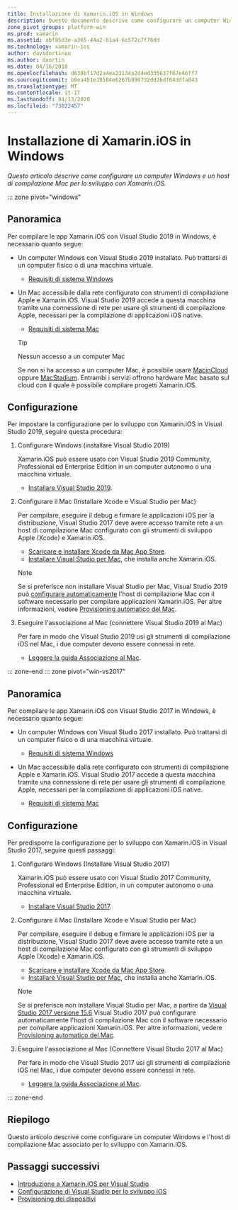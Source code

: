 ```yaml
---
title: Installazione di Xamarin.iOS in Windows
description: Questo documento descrive come configurare un computer Windows, configurare un host di compilazione Mac e associare Windows al Mac per lo sviluppo di Xamarin.iOS.
zone_pivot_groups: platform-win
ms.prod: xamarin
ms.assetid: abf85d3e-a365-44a2-b1a4-6c572c7f76dd
ms.technology: xamarin-ios
author: davidortinau
ms.author: daortin
ms.date: 04/16/2018
ms.openlocfilehash: d638bf17d2a4ea23134a2d4ed335637f67e46ff7
ms.sourcegitcommit: b0ea451e18504e6267b896732dd26df64ddfa843
ms.translationtype: MT
ms.contentlocale: it-IT
ms.lasthandoff: 04/13/2020
ms.locfileid: "73022457"
---
```

# <a name="installing-xamarinios-on-windows"></a>Installazione di Xamarin.iOS in Windows

_Questo articolo descrive come configurare un computer Windows e un host di compilazione Mac per lo sviluppo con Xamarin.iOS._

::: zone pivot="windows"

## <a name="overview"></a>Panoramica

Per compilare le app Xamarin.iOS con Visual Studio 2019 in Windows, è necessario quanto segue:

- Un computer Windows con Visual Studio 2019 installato. Può trattarsi di un computer fisico o di una macchina virtuale.

  - [Requisiti di sistema Windows](~/cross-platform/get-started/requirements.md#windows-requirements)

- Un Mac accessibile dalla rete configurato con strumenti di compilazione Apple e Xamarin.iOS. Visual Studio 2019 accede a questa macchina tramite una connessione di rete per usare gli strumenti di compilazione Apple, necessari per la compilazione di applicazioni iOS native.

  - [Requisiti di sistema Mac](~/cross-platform/get-started/requirements.md#macos-requirements)

  > [!TIP]
  > Nessun accesso a un computer Mac
  >
  > Se non si ha accesso a un computer Mac, è possibile usare [MacinCloud](https://www.macincloud.com/pages/visual-studio-mac.html) oppure [MacStadium](https://www.macstadium.com/). Entrambi i servizi offrono hardware Mac basato sul cloud con il quale è possibile compilare progetti Xamarin.iOS.

## <a name="setup"></a>Configurazione

Per impostare la configurazione per lo sviluppo con Xamarin.iOS in Visual Studio 2019, seguire questa procedura:

1. Configurare Windows (installare Visual Studio 2019)

    Xamarin.iOS può essere usato con Visual Studio 2019 Community, Professional ed Enterprise Edition in un computer autonomo o una macchina virtuale.

    - [Installare Visual Studio 2019](~/get-started/installation/windows.md).

2. Configurare il Mac (Installare Xcode e Visual Studio per Mac)

    Per compilare, eseguire il debug e firmare le applicazioni iOS per la distribuzione, Visual Studio 2017 deve avere accesso tramite rete a un host di compilazione Mac configurato con gli strumenti di sviluppo Apple (Xcode) e Xamarin.iOS.

    - [Scaricare e installare Xcode da Mac App Store](https://itunes.apple.com/us/app/xcode/id497799835?mt=12).
    - [Installare Visual Studio per Mac](https://docs.microsoft.com/visualstudio/mac/installation), che installa anche Xamarin.iOS.

    > [!NOTE]
    > Se si preferisce non installare Visual Studio per Mac, Visual Studio 2019 può [configurare automaticamente](https://docs.microsoft.com/visualstudio/releasenotes/vs2017-relnotes#automatic-macos-provisioning) l'host di compilazione Mac con il software necessario per compilare applicazioni Xamarin.iOS.
    > Per altre informazioni, vedere [Provisioning automatico del Mac](~/ios/get-started/installation/windows/connecting-to-mac/index.md#automatic-mac-provisioning).

3. Eseguire l'associazione al Mac (connettere Visual Studio 2019 al Mac)

    Per fare in modo che Visual Studio 2019 usi gli strumenti di compilazione iOS nel Mac, i due computer devono essere connessi in rete.

    - [Leggere la guida Associazione al Mac](~/ios/get-started/installation/windows/connecting-to-mac/index.md).

::: zone-end
::: zone pivot="win-vs2017"

## <a name="overview"></a>Panoramica

Per compilare le app Xamarin.iOS con Visual Studio 2017 in Windows, è necessario quanto segue:

- Un computer Windows con Visual Studio 2017 installato. Può trattarsi di un computer fisico o di una macchina virtuale.
  - [Requisiti di sistema Windows](~/cross-platform/get-started/requirements.md#windows-requirements)

- Un Mac accessibile dalla rete configurato con strumenti di compilazione Apple e Xamarin.iOS. Visual Studio 2017 accede a questa macchina tramite una connessione di rete per usare gli strumenti di compilazione Apple, necessari per la compilazione di applicazioni iOS native.
  - [Requisiti di sistema Mac](~/cross-platform/get-started/requirements.md#macos-requirements)

## <a name="setup"></a>Configurazione

Per predisporre la configurazione per lo sviluppo con Xamarin.iOS in Visual Studio 2017, seguire questi passaggi:

1. Configurare Windows (Installare Visual Studio 2017)

    Xamarin.iOS può essere usato con Visual Studio 2017 Community, Professional ed Enterprise Edition, in un computer autonomo o una macchina virtuale.

    - [Installare Visual Studio 2017](~/get-started/installation/windows.md).

2. Configurare il Mac (Installare Xcode e Visual Studio per Mac)

    Per compilare, eseguire il debug e firmare le applicazioni iOS per la distribuzione, Visual Studio 2017 deve avere accesso tramite rete a un host di compilazione Mac configurato con gli strumenti di sviluppo Apple (Xcode) e Xamarin.iOS.

    - [Scaricare e installare Xcode da Mac App Store](https://itunes.apple.com/us/app/xcode/id497799835?mt=12).
    - [Installare Visual Studio per Mac](https://docs.microsoft.com/visualstudio/mac/installation), che installa anche Xamarin.iOS.

    > [!NOTE]
    > Se si preferisce non installare Visual Studio per Mac, a partire da [Visual Studio 2017 versione 15.6](https://docs.microsoft.com/visualstudio/releasenotes/vs2017-relnotes#automatic-macos-provisioning) Visual Studio 2017 può configurare automaticamente l'host di compilazione Mac con il software necessario per compilare applicazioni Xamarin.iOS. Per altre informazioni, vedere [Provisioning automatico del Mac](~/ios/get-started/installation/windows/connecting-to-mac/index.md#automatic-mac-provisioning).

3. Eseguire l'associazione al Mac (Connettere Visual Studio 2017 al Mac)

    Per fare in modo che Visual Studio 2017 usi gli strumenti di compilazione iOS nel Mac, i due computer devono essere connessi in rete.

    - [Leggere la guida Associazione al Mac](~/ios/get-started/installation/windows/connecting-to-mac/index.md).

::: zone-end

## <a name="summary"></a>Riepilogo

Questo articolo descrive come configurare un computer Windows e l'host di compilazione Mac associato per lo sviluppo con Xamarin.iOS.

## <a name="next-steps"></a>Passaggi successivi

- [Introduzione a Xamarin.iOS per Visual Studio](introduction-to-xamarin-ios-for-visual-studio.md)
- [Configurazione di Visual Studio per lo sviluppo iOS](config-options.md)
- [Provisioning dei dispositivi](~/ios/get-started/installation/device-provisioning/index.md)
